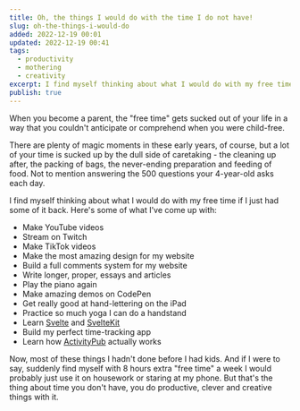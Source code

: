 ```yaml
---
title: Oh, the things I would do with the time I do not have!
slug: oh-the-things-i-would-do
added: 2022-12-19 00:01
updated: 2022-12-19 00:41
tags:
  - productivity
  - mothering
  - creativity
excerpt: I find myself thinking about what I would do with my free time if I just had some of it back. Here's some of what I've come up with
publish: true
---
```


When you become a parent, the "free time" gets sucked out of your life in a way that you couldn't anticipate or comprehend when you were child-free. 

There are plenty of magic moments in these early years, of course, but a lot of your time is sucked up by the dull side of caretaking - the cleaning up after, the packing of bags, the never-ending preparation and feeding of food. Not to mention answering the 500 questions your 4-year-old asks each day. 

I find myself thinking about what I would do with my free time if I just had some of it back. Here's some of what I've come up with:

- Make YouTube videos
- Stream on Twitch
- Make TikTok videos
- Make the most amazing design for my website
- Build a full comments system for my website
- Write longer, proper, essays and articles
- Play the piano again
- Make amazing demos on CodePen
- Get really good at hand-lettering on the iPad
- Practice so much yoga I can do a handstand
- Learn [Svelte](https://svelte.dev/) and [SvelteKit](https://kit.svelte.dev/)
- Build my perfect time-tracking app
- Learn how [ActivityPub](https://www.w3.org/community/activitypub/) actually works

Now, most of these things I hadn't done before I had kids. And if I were to say, suddenly find myself with 8 hours extra "free time" a week I would probably just use it on housework or staring at my phone. But that's the thing about time you don't have, you do productive, clever and creative things with it. 




